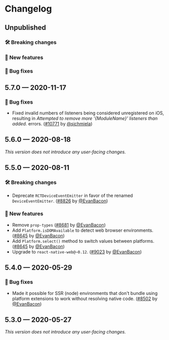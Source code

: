 # Changelog

## Unpublished

### 🛠 Breaking changes

### 🎉 New features

### 🐛 Bug fixes

## 5.7.0 — 2020-11-17

### 🐛 Bug fixes

- Fixed invalid numbers of listeners being considered unregistered on iOS, resulting in _Attempted to remove more '{ModuleName}' listeners than added._ errors. ([#10771](https://github.com/expo/expo/pull/10771) by [@sjchmiela](https://github.com/sjchmiela))

## 5.6.0 — 2020-08-18

_This version does not introduce any user-facing changes._

## 5.5.0 — 2020-08-11

### 🛠 Breaking changes

- Deprecate `RCTDeviceEventEmitter` in favor of the renamed `DeviceEventEmitter`. ([#8826](https://github.com/expo/expo/pull/8826) by [@EvanBacon](https://github.com/EvanBacon))

### 🎉 New features

- Remove `prop-types` ([#8681](https://github.com/expo/expo/pull/8681) by [@EvanBacon](https://github.com/EvanBacon))
- Add `Platform.isDOMAvailable` to detect web browser environments. ([#8645](https://github.com/expo/expo/pull/8645) by [@EvanBacon](https://github.com/EvanBacon))
- Add `Platform.select()` method to switch values between platforms. ([#8645](https://github.com/expo/expo/pull/8645) by [@EvanBacon](https://github.com/EvanBacon))
- Upgrade to `react-native-web@~0.12`. ([#9023](https://github.com/expo/expo/pull/9023) by [@EvanBacon](https://github.com/EvanBacon))

## 5.4.0 — 2020-05-29

### 🐛 Bug fixes

- Made it possible for SSR (node) environments that don't bundle using platform extensions to work without resolving native code. ([#8502](https://github.com/expo/expo/pull/8502) by [@EvanBacon](https://github.com/EvanBacon))

## 5.3.0 — 2020-05-27

_This version does not introduce any user-facing changes._
